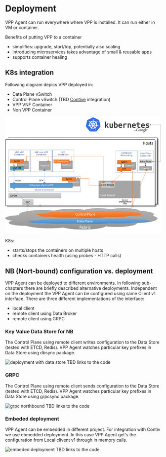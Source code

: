 # Deployment

VPP Agent can run everywhere where VPP is installed. It can run either in VM or container.
 
Benefits of putting VPP to a container
 * simplifies: upgrade, start/top, potentially also scaling
 * introducing microservices takes advantage of small & reusable apps
 * supports container healing 
 
## K8s integration
Following diagram depics VPP deployed in:
- Data Plane vSwitch
- Control Plane vSwitch (TBD [Contive](http://contiv.github.io/) integration)
- VPP VNF Container
- Non VPP Container

![K8s integration](imgs/k8s_deployment.png "VPP Agent - K8s integration")

K8s:
- starts/stops the containers on multiple hosts
- checks containers health (using probes - HTTP calls)

## NB (Nort-bound) configuration vs. deployment
VPP Agent can be deployed to different environments. In following sub-chapters there are briefly 
described alternative deployments. Independent on the deployment the VPP Agent can be configured
using same Client v1 interface. There are three different implementations of the interface:
 - local client
 - remote client using Data Broker
 - remote client using GRPC

### Key Value Data Store for NB
The Control Plane using remote client writes configuration to the Data Store (tested with ETCD, Redis).
VPP Agent watches particular key prefixes in Data Store using dbsync package.

![deployment with data store](deployment_with_data_store.png)
TBD links to the code

### GRPC 
The Control Plane using remote client sends configuration to the Data Store (tested with ETCD, Redis).
VPP Agent watches particular key prefixes in Data Store using grpcsync package.

![grpc northbound](deployment_nb_grpc.png)
TBD links to the code

### Embeded deployment
VPP Agent can be embedded in different project. For integration with Contiv we use ebmedded deployment.
In this case VPP Agent get's the configuration from Local clivent v1 through in memory calls.

![embeded deployment](deployment_embeded.png)
TBD links to the code